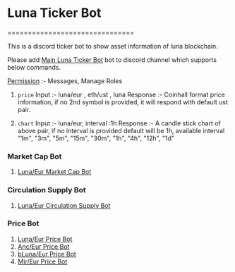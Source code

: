 # Luna Ticker Bot
===============================

This is a discord ticker bot to show asset information of luna blockchain.

Please add [Main Luna Ticker Bot](https://discord.com/api/oauth2/authorize?client_id=900726103948267580&permissions=534992255040&scope=bot%20applications.commands) bot to discord channel which supports below commands.

[Permission](https://discordapi.com/permissions.html#534992255040) :- Messages, Manage Roles
1. ``price``
    Input :- luna/eur , eth/ust , luna 
    Response :- Coinhall format price information, if no 2nd symbol is provided, it will respond with default ust pair.

2. ``chart``
    Input :- luna/eur, interval :1h
    Response :- A candle stick chart of above pair, if no interval is provided default will be 1h,
    available interval "1m", "3m", "5m", "15m", "30m", "1h", "4h", "12h", "1d"

### Market Cap Bot
1. [Luna/Eur Market Cap Bot](https://discord.com/api/oauth2/authorize?client_id=909331887342891009&scope=bot)

### Circulation Supply Bot
1. [Luna/Eur Circulation Supply Bot](https://discord.com/api/oauth2/authorize?client_id=911135992260472842&scope=bot)

### Price Bot
1. [Luna/Eur Price Bot](https://discord.com/api/oauth2/authorize?client_id=911136151404937286&scope=bot)
2. [Anc/Eur Price Bot](https://discord.com/api/oauth2/authorize?client_id=911136194346250251&scope=bot)
3. [bLuna/Eur Price Bot](https://discord.com/api/oauth2/authorize?client_id=911136218484457555&scope=bot)
4. [Mir/Eur Price Bot](https://discord.com/api/oauth2/authorize?client_id=911136243537051688&scope=bot)
